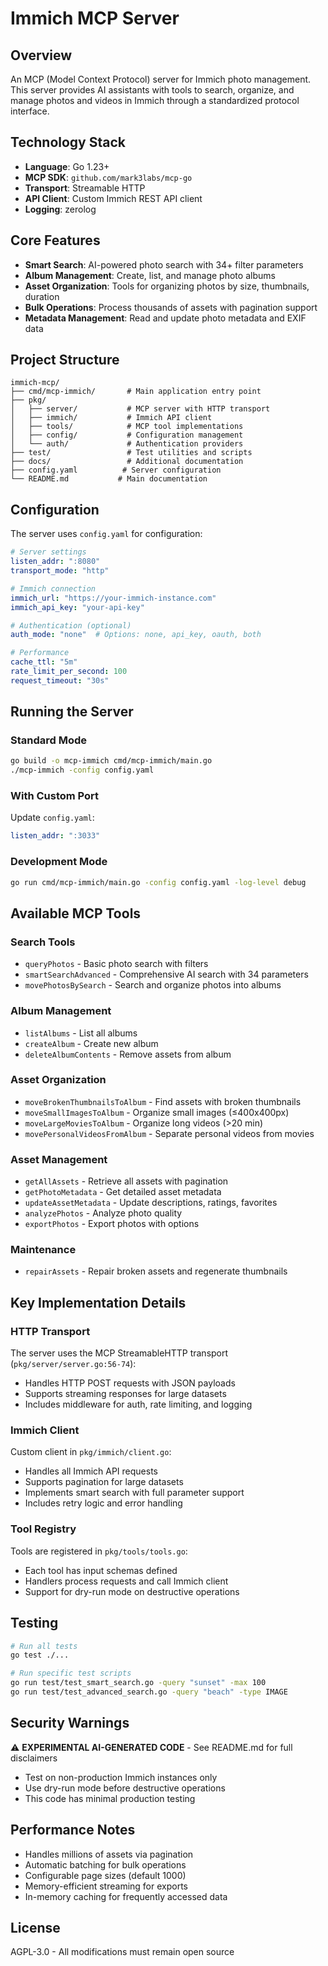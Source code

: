 # Immich MCP Server

## Overview
An MCP (Model Context Protocol) server for Immich photo management. This server provides AI assistants with tools to search, organize, and manage photos and videos in Immich through a standardized protocol interface.

## Technology Stack
- **Language**: Go 1.23+
- **MCP SDK**: `github.com/mark3labs/mcp-go`
- **Transport**: Streamable HTTP
- **API Client**: Custom Immich REST API client
- **Logging**: zerolog

## Core Features
- **Smart Search**: AI-powered photo search with 34+ filter parameters
- **Album Management**: Create, list, and manage photo albums
- **Asset Organization**: Tools for organizing photos by size, thumbnails, duration
- **Bulk Operations**: Process thousands of assets with pagination support
- **Metadata Management**: Read and update photo metadata and EXIF data

## Project Structure
```
immich-mcp/
├── cmd/mcp-immich/       # Main application entry point
├── pkg/
│   ├── server/           # MCP server with HTTP transport
│   ├── immich/           # Immich API client
│   ├── tools/            # MCP tool implementations
│   ├── config/           # Configuration management
│   └── auth/             # Authentication providers
├── test/                 # Test utilities and scripts
├── docs/                 # Additional documentation
├── config.yaml          # Server configuration
└── README.md           # Main documentation
```

## Configuration
The server uses `config.yaml` for configuration:

```yaml
# Server settings
listen_addr: ":8080"
transport_mode: "http"

# Immich connection
immich_url: "https://your-immich-instance.com"
immich_api_key: "your-api-key"

# Authentication (optional)
auth_mode: "none"  # Options: none, api_key, oauth, both

# Performance
cache_ttl: "5m"
rate_limit_per_second: 100
request_timeout: "30s"
```

## Running the Server

### Standard Mode
```bash
go build -o mcp-immich cmd/mcp-immich/main.go
./mcp-immich -config config.yaml
```

### With Custom Port
Update `config.yaml`:
```yaml
listen_addr: ":3033"
```

### Development Mode
```bash
go run cmd/mcp-immich/main.go -config config.yaml -log-level debug
```

## Available MCP Tools

### Search Tools
- `queryPhotos` - Basic photo search with filters
- `smartSearchAdvanced` - Comprehensive AI search with 34 parameters
- `movePhotosBySearch` - Search and organize photos into albums

### Album Management
- `listAlbums` - List all albums
- `createAlbum` - Create new album
- `deleteAlbumContents` - Remove assets from album

### Asset Organization
- `moveBrokenThumbnailsToAlbum` - Find assets with broken thumbnails
- `moveSmallImagesToAlbum` - Organize small images (≤400x400px)
- `moveLargeMoviesToAlbum` - Organize long videos (>20 min)
- `movePersonalVideosFromAlbum` - Separate personal videos from movies

### Asset Management
- `getAllAssets` - Retrieve all assets with pagination
- `getPhotoMetadata` - Get detailed asset metadata
- `updateAssetMetadata` - Update descriptions, ratings, favorites
- `analyzePhotos` - Analyze photo quality
- `exportPhotos` - Export photos with options

### Maintenance
- `repairAssets` - Repair broken assets and regenerate thumbnails

## Key Implementation Details

### HTTP Transport
The server uses the MCP StreamableHTTP transport (`pkg/server/server.go:56-74`):
- Handles HTTP POST requests with JSON payloads
- Supports streaming responses for large datasets
- Includes middleware for auth, rate limiting, and logging

### Immich Client
Custom client in `pkg/immich/client.go`:
- Handles all Immich API requests
- Supports pagination for large datasets
- Implements smart search with full parameter support
- Includes retry logic and error handling

### Tool Registry
Tools are registered in `pkg/tools/tools.go`:
- Each tool has input schemas defined
- Handlers process requests and call Immich client
- Support for dry-run mode on destructive operations

## Testing
```bash
# Run all tests
go test ./...

# Run specific test scripts
go run test/test_smart_search.go -query "sunset" -max 100
go run test/test_advanced_search.go -query "beach" -type IMAGE
```

## Security Warnings
⚠️ **EXPERIMENTAL AI-GENERATED CODE** - See README.md for full disclaimers
- Test on non-production Immich instances only
- Use dry-run mode before destructive operations
- This code has minimal production testing

## Performance Notes
- Handles millions of assets via pagination
- Automatic batching for bulk operations
- Configurable page sizes (default 1000)
- Memory-efficient streaming for exports
- In-memory caching for frequently accessed data

## License
AGPL-3.0 - All modifications must remain open source
